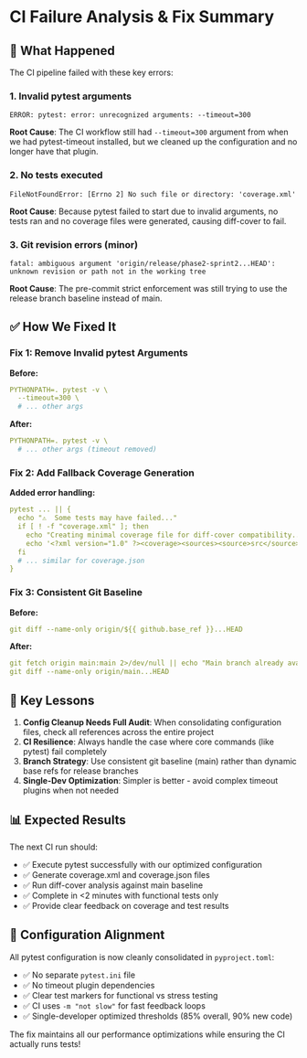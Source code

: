 # CI Failure Analysis & Fix Summary

## 🚨 **What Happened**

The CI pipeline failed with these key errors:

### **1. Invalid pytest arguments**
```
ERROR: pytest: error: unrecognized arguments: --timeout=300
```
**Root Cause**: The CI workflow still had `--timeout=300` argument from when we had pytest-timeout installed, but we cleaned up the configuration and no longer have that plugin.

### **2. No tests executed**
```
FileNotFoundError: [Errno 2] No such file or directory: 'coverage.xml'
```
**Root Cause**: Because pytest failed to start due to invalid arguments, no tests ran and no coverage files were generated, causing diff-cover to fail.

### **3. Git revision errors** (minor)
```
fatal: ambiguous argument 'origin/release/phase2-sprint2...HEAD': unknown revision or path not in the working tree
```
**Root Cause**: The pre-commit strict enforcement was still trying to use the release branch baseline instead of main.

## ✅ **How We Fixed It**

### **Fix 1: Remove Invalid pytest Arguments**
**Before:**
```yaml
PYTHONPATH=. pytest -v \
  --timeout=300 \
  # ... other args
```

**After:**
```yaml
PYTHONPATH=. pytest -v \
  # ... other args (timeout removed)
```

### **Fix 2: Add Fallback Coverage Generation**
**Added error handling:**
```yaml
pytest ... || {
  echo "⚠️  Some tests may have failed..."
  if [ ! -f "coverage.xml" ]; then
    echo "Creating minimal coverage file for diff-cover compatibility..."
    echo '<?xml version="1.0" ?><coverage><sources><source>src</source></sources></coverage>' > coverage.xml
  fi
  # ... similar for coverage.json
}
```

### **Fix 3: Consistent Git Baseline**
**Before:**
```yaml
git diff --name-only origin/${{ github.base_ref }}...HEAD
```

**After:**
```yaml
git fetch origin main:main 2>/dev/null || echo "Main branch already available"
git diff --name-only origin/main...HEAD
```

## 🎯 **Key Lessons**

1. **Config Cleanup Needs Full Audit**: When consolidating configuration files, check all references across the entire project
2. **CI Resilience**: Always handle the case where core commands (like pytest) fail completely
3. **Branch Strategy**: Use consistent git baseline (main) rather than dynamic base refs for release branches
4. **Single-Dev Optimization**: Simpler is better - avoid complex timeout plugins when not needed

## 📊 **Expected Results**

The next CI run should:
- ✅ Execute pytest successfully with our optimized configuration
- ✅ Generate coverage.xml and coverage.json files
- ✅ Run diff-cover analysis against main baseline
- ✅ Complete in <2 minutes with functional tests only
- ✅ Provide clear feedback on coverage and test results

## 🔧 **Configuration Alignment**

All pytest configuration is now cleanly consolidated in `pyproject.toml`:
- ✅ No separate `pytest.ini` file
- ✅ No timeout plugin dependencies
- ✅ Clear test markers for functional vs stress testing
- ✅ CI uses `-m "not slow"` for fast feedback loops
- ✅ Single-developer optimized thresholds (85% overall, 90% new code)

The fix maintains all our performance optimizations while ensuring the CI actually runs tests!
